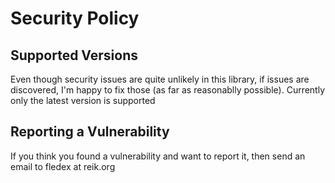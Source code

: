 # Security Policy

## Supported Versions

Even though security issues are quite unlikely in this library, if issues
are discovered, I'm happy to fix those (as far as reasonablly possible). 
Currently only the latest version is supported

## Reporting a Vulnerability

If you think you found a vulnerability and want to report it, then send an
email to fledex at reik.org
